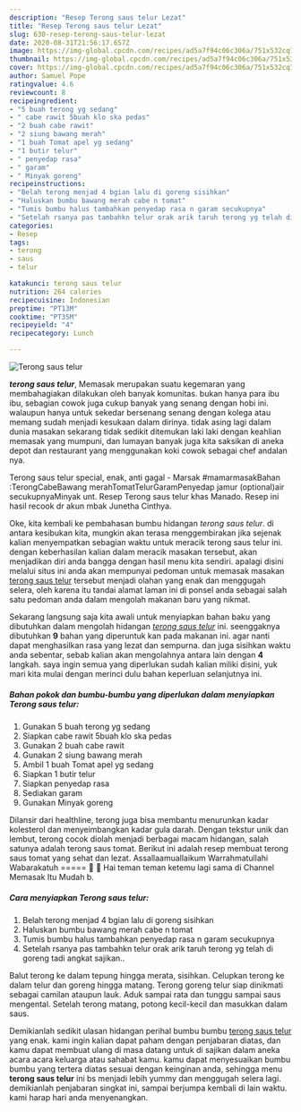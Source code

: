 ```yaml
---
description: "Resep Terong saus telur Lezat"
title: "Resep Terong saus telur Lezat"
slug: 630-resep-terong-saus-telur-lezat
date: 2020-08-31T21:56:17.657Z
image: https://img-global.cpcdn.com/recipes/ad5a7f94c06c306a/751x532cq70/terong-saus-telur-foto-resep-utama.jpg
thumbnail: https://img-global.cpcdn.com/recipes/ad5a7f94c06c306a/751x532cq70/terong-saus-telur-foto-resep-utama.jpg
cover: https://img-global.cpcdn.com/recipes/ad5a7f94c06c306a/751x532cq70/terong-saus-telur-foto-resep-utama.jpg
author: Samuel Pope
ratingvalue: 4.6
reviewcount: 8
recipeingredient:
- "5 buah terong yg sedang"
- " cabe rawit 5buah klo ska pedas"
- "2 buah cabe rawit"
- "2 siung bawang merah"
- "1 buah Tomat apel yg sedang"
- "1 butir telur"
- " penyedap rasa"
- " garam"
- " Minyak goreng"
recipeinstructions:
- "Belah terong menjad 4 bgian lalu di goreng sisihkan"
- "Haluskan bumbu bawang merah cabe n tomat"
- "Tumis bumbu halus tambahkan penyedap rasa n garam secukupnya"
- "Setelah rsanya pas tambahkn telur orak arik taruh terong yg telah di goreng tadi angkat sajikan.."
categories:
- Resep
tags:
- terong
- saus
- telur

katakunci: terong saus telur 
nutrition: 264 calories
recipecuisine: Indonesian
preptime: "PT13M"
cooktime: "PT35M"
recipeyield: "4"
recipecategory: Lunch

---
```



![Terong saus telur](https://img-global.cpcdn.com/recipes/ad5a7f94c06c306a/751x532cq70/terong-saus-telur-foto-resep-utama.jpg)

<b><i>terong saus telur</i></b>, Memasak merupakan suatu kegemaran yang membahagiakan dilakukan oleh banyak komunitas. bukan hanya para ibu ibu, sebagian cowok juga cukup banyak yang senang dengan hobi ini. walaupun hanya untuk sekedar bersenang senang dengan kolega atau memang sudah menjadi kesukaan dalam dirinya. tidak asing lagi dalam dunia masakan sekarang tidak sedikit ditemukan laki laki dengan keahlian memasak yang mumpuni, dan lumayan banyak juga kita saksikan di aneka depot dan restaurant yang menggunakan koki cowok sebagai chef andalan nya.

Terong saus telur special, enak, anti gagal - Marsak #mamarmasakBahan :TerongCabeBawang merahTomatTelurGaramPenyedap jamur (optional)air secukupnyaMinyak unt. Resep Terong saus telur khas Manado. Resep ini hasil recook dr akun mbak Junetha Cinthya.

Oke, kita kembali ke pembahasan bumbu hidangan <i>terong saus telur</i>. di antara kesibukan kita, mungkin akan terasa menggembirakan jika sejenak kalian menyempatkan sebagian waktu untuk meracik terong saus telur ini. dengan keberhasilan kalian dalam meracik masakan tersebut, akan menjadikan diri anda bangga dengan hasil menu kita sendiri. apalagi disini melalui situs ini anda akan mempunyai pedoman untuk memasak masakan <u>terong saus telur</u> tersebut menjadi olahan yang enak dan menggugah selera, oleh karena itu tandai alamat laman ini di ponsel anda sebagai salah satu pedoman anda dalam mengolah makanan baru yang nikmat.


Sekarang langsung saja kita awali untuk menyiapkan bahan baku yang dibutuhkan dalam mengolah hidangan <u><i>terong saus telur</i></u> ini. seenggaknya dibutuhkan <b>9</b> bahan yang diperuntuk kan pada makanan ini. agar nanti dapat menghasilkan rasa yang lezat dan sempurna. dan juga sisihkan waktu anda sebentar, sebab kalian akan mengolahnya antara lain dengan <b>4</b> langkah. saya ingin semua yang diperlukan sudah kalian miliki disini, yuk mari kita mulai dengan merinci dulu bahan keperluan selanjutnya ini.

<!--inarticleads1-->

##### Bahan pokok dan bumbu-bumbu yang diperlukan dalam menyiapkan Terong saus telur:

1. Gunakan 5 buah terong yg sedang
1. Siapkan  cabe rawit 5buah klo ska pedas
1. Gunakan 2 buah cabe rawit
1. Gunakan 2 siung bawang merah
1. Ambil 1 buah Tomat apel yg sedang
1. Siapkan 1 butir telur
1. Siapkan  penyedap rasa
1. Sediakan  garam
1. Gunakan  Minyak goreng


Dilansir dari healthline, terong juga bisa membantu menurunkan kadar kolesterol dan menyeimbangkan kadar gula darah. Dengan tekstur unik dan lembut, terong cocok diolah menjadi berbagai macam hidangan, salah satunya adalah terong saus tomat. Berikut ini adalah resep membuat terong saus tomat yang sehat dan lezat. Assallaamuallaikum Warrahmatullahi Wabarakatuh ===== 🌹 🌼 Hai teman teman ketemu lagi sama di Channel Memasak Itu Mudah b. 

<!--inarticleads2-->

##### Cara menyiapkan Terong saus telur:

1. Belah terong menjad 4 bgian lalu di goreng sisihkan
1. Haluskan bumbu bawang merah cabe n tomat
1. Tumis bumbu halus tambahkan penyedap rasa n garam secukupnya
1. Setelah rsanya pas tambahkn telur orak arik taruh terong yg telah di goreng tadi angkat sajikan..


Balut terong ke dalam tepung hingga merata, sisihkan. Celupkan terong ke dalam telur dan goreng hingga matang. Terong goreng telur siap dinikmati sebagai camilan ataupun lauk. Aduk sampai rata dan tunggu sampai saus mengental. Setelah terong matang, potong kecil-kecil dan masukkan dalam saus. 

Demikianlah sedikit ulasan hidangan perihal bumbu bumbu <u>terong saus telur</u> yang enak. kami ingin kalian dapat paham dengan penjabaran diatas, dan kamu dapat membuat ulang di masa datang untuk di sajikan dalam aneka acara acara keluarga atau sahabat kamu. kamu dapat menyesuaikan bumbu bumbu yang tertera diatas sesuai dengan keinginan anda, sehingga menu <b>terong saus telur</b> ini bs menjadi lebih yummy dan menggugah selera lagi. demikianlah penjabaran singkat ini, sampai berjumpa kembali di lain waktu. kami harap hari anda menyenangkan.
